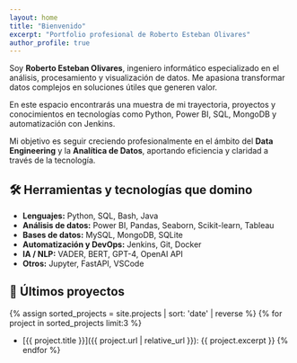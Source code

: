 ```yaml
---
layout: home
title: "Bienvenido"
excerpt: "Portfolio profesional de Roberto Esteban Olivares"
author_profile: true
---
```



Soy **Roberto Esteban Olivares**, ingeniero informático especializado en el análisis, procesamiento y visualización de datos. Me apasiona transformar datos complejos en soluciones útiles que generen valor.

En este espacio encontrarás una muestra de mi trayectoria, proyectos y conocimientos en tecnologías como Python, Power BI, SQL, MongoDB y automatización con Jenkins.

Mi objetivo es seguir creciendo profesionalmente en el ámbito del **Data Engineering** y la **Analítica de Datos**, aportando eficiencia y claridad a través de la tecnología.

## 🛠️ Herramientas y tecnologías que domino

- **Lenguajes:** Python, SQL, Bash, Java
- **Análisis de datos:** Power BI, Pandas, Seaborn, Scikit-learn, Tableau
- **Bases de datos:** MySQL, MongoDB, SQLite
- **Automatización y DevOps:** Jenkins, Git, Docker
- **IA / NLP:** VADER, BERT, GPT-4, OpenAI API
- **Otros:** Jupyter, FastAPI, VSCode

## 🚀 Últimos proyectos

{% assign sorted_projects = site.projects | sort: 'date' | reverse %}
{% for project in sorted_projects limit:3 %}
- [{{ project.title }}]({{ project.url | relative_url }}): {{ project.excerpt }}
{% endfor %}
